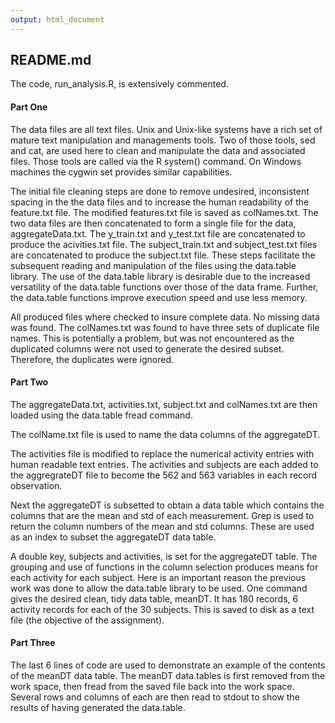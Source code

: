 ```yaml
---
output: html_document
---
```

## README.md

The code, run_analysis.R, is extensively commented.  


#### Part One
The data files are all text files.  Unix and Unix-like systems have a rich set of mature text manipulation and managements tools. Two of those tools, sed and cat, are used here to clean and manipulate the data and associated files.  Those tools are called via the R system() command. On Windows machines the cygwin set provides similar capabilities.  

The initial file cleaning steps are done to remove undesired, inconsistent spacing in the the data files and to increase the human readability of the feature.txt file. The modified features.txt file is saved as colNames.txt. The two data files are then concatenated to form a single file for the data, aggregateData.txt. The y_train.txt and y_test.txt file are concatenated to produce the acivities.txt file. The subject_train.txt and subject_test.txt files are concatenated to produce the subject.txt file. These steps facilitate the subsequent reading and manipulation of the files using the data.table library. The use of the data.table library is desirable due to the increased versatility of the data.table functions over those of the data frame. Further, the data.table functions improve execution speed and use less memory.

All produced files where checked to insure complete data.  No missing data was found. The colNames.txt was found to have three sets of duplicate file names. This is potentially a problem, but was not encountered as the duplicated columns were not used to generate the desired subset. Therefore, the duplicates were ignored.

#### Part Two

The aggregateData.txt, activities.txt, subject.txt and colNames.txt are then loaded using the data.table fread command.

The colName.txt file is used to name the data columns of the aggregateDT.

The activities file is modified to replace the numerical activity entries with human readable text entries. The activities and subjects are each added to the aggregrateDT file to become the 562 and 563 variables in each record observation.

Next the aggregateDT is subsetted to obtain a data table which contains the columns that are the mean and std of each measurement. Grep is used to return the column numbers of the mean and std columns.  These are used as an index to subset the aggregateDT data table.

A double key, subjects and activities, is set for the aggregateDT table. The grouping and use of functions in the column selection produces means for each activity for each subject. Here is an important reason the previous work was done to allow the data.table library to be used.  One command gives the desired clean, tidy data table, meanDT. It has 180 records, 6 activity records for each of the 30 subjects.  This is saved to disk as a text file (the objective of the assignment).

#### Part Three

The last 6 lines of code are used to demonstrate an example of the contents of the meanDT data table. The meanDT data.tables is first removed from the work space, then fread from the saved file back into the work space. Several rows and columns of each are then read to stdout to show the results of having generated the data.table.




